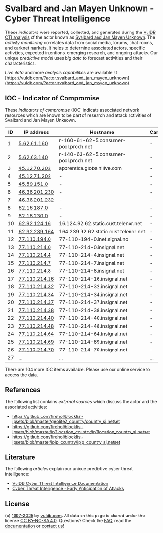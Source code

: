 # Svalbard and Jan Mayen Unknown - Cyber Threat Intelligence

These _indicators_ were reported, collected, and generated during the [VulDB CTI analysis](https://vuldb.com/?kb.cti) of the actor known as [Svalbard and Jan Mayen Unknown](https://vuldb.com/?actor.svalbard_and_jan_mayen_unknown). The _activity monitoring_ correlates data from social media, forums, chat rooms, and darknet markets. It helps to determine associated actors, specific activities, expected intentions, emerging research, and ongoing attacks. Our unique _predictive model_ uses _big data_ to forecast activities and their characteristics.

_Live data_ and more _analysis capabilities_ are available at [https://vuldb.com/?actor.svalbard_and_jan_mayen_unknown](https://vuldb.com/?actor.svalbard_and_jan_mayen_unknown)

## IOC - Indicator of Compromise

These _indicators of compromise_ (IOC) indicate associated network resources which are known to be part of research and attack activities of Svalbard and Jan Mayen Unknown.

ID | IP address | Hostname | Campaign | Confidence
-- | ---------- | -------- | -------- | ----------
1 | [5.62.61.160](https://vuldb.com/?ip.5.62.61.160) | r-160-61-62-5.consumer-pool.prcdn.net | - | High
2 | [5.62.63.140](https://vuldb.com/?ip.5.62.63.140) | r-140-63-62-5.consumer-pool.prcdn.net | - | High
3 | [45.12.70.202](https://vuldb.com/?ip.45.12.70.202) | apprentice.globalhilive.com | - | High
4 | [45.12.71.202](https://vuldb.com/?ip.45.12.71.202) | - | - | High
5 | [45.59.151.0](https://vuldb.com/?ip.45.59.151.0) | - | - | High
6 | [46.36.201.230](https://vuldb.com/?ip.46.36.201.230) | - | - | High
7 | [46.36.201.232](https://vuldb.com/?ip.46.36.201.232) | - | - | High
8 | [62.16.187.0](https://vuldb.com/?ip.62.16.187.0) | - | - | High
9 | [62.16.230.0](https://vuldb.com/?ip.62.16.230.0) | - | - | High
10 | [62.92.124.16](https://vuldb.com/?ip.62.92.124.16) | 16.124.92.62.static.cust.telenor.net | - | High
11 | [62.92.239.164](https://vuldb.com/?ip.62.92.239.164) | 164.239.92.62.static.cust.telenor.net | - | High
12 | [77.110.194.0](https://vuldb.com/?ip.77.110.194.0) | 77-110-194-0.inet.signal.no | - | High
13 | [77.110.214.0](https://vuldb.com/?ip.77.110.214.0) | 77-110-214-0.insignal.net | - | High
14 | [77.110.214.4](https://vuldb.com/?ip.77.110.214.4) | 77-110-214-4.insignal.net | - | High
15 | [77.110.214.7](https://vuldb.com/?ip.77.110.214.7) | 77-110-214-7.insignal.net | - | High
16 | [77.110.214.8](https://vuldb.com/?ip.77.110.214.8) | 77-110-214-8.insignal.net | - | High
17 | [77.110.214.16](https://vuldb.com/?ip.77.110.214.16) | 77-110-214-16.insignal.net | - | High
18 | [77.110.214.32](https://vuldb.com/?ip.77.110.214.32) | 77-110-214-32.insignal.net | - | High
19 | [77.110.214.34](https://vuldb.com/?ip.77.110.214.34) | 77-110-214-34.insignal.net | - | High
20 | [77.110.214.37](https://vuldb.com/?ip.77.110.214.37) | 77-110-214-37.insignal.net | - | High
21 | [77.110.214.38](https://vuldb.com/?ip.77.110.214.38) | 77-110-214-38.insignal.net | - | High
22 | [77.110.214.40](https://vuldb.com/?ip.77.110.214.40) | 77-110-214-40.insignal.net | - | High
23 | [77.110.214.48](https://vuldb.com/?ip.77.110.214.48) | 77-110-214-48.insignal.net | - | High
24 | [77.110.214.64](https://vuldb.com/?ip.77.110.214.64) | 77-110-214-64.insignal.net | - | High
25 | [77.110.214.69](https://vuldb.com/?ip.77.110.214.69) | 77-110-214-69.insignal.net | - | High
26 | [77.110.214.70](https://vuldb.com/?ip.77.110.214.70) | 77-110-214-70.insignal.net | - | High
27 | ... | ... | ... | ...

There are 104 more IOC items available. Please use our online service to access the data.

## References

The following list contains _external sources_ which discuss the actor and the associated activities:

* https://github.com/firehol/blocklist-ipsets/blob/master/geolite2_country/country_sj.netset
* https://github.com/firehol/blocklist-ipsets/blob/master/ip2location_country/ip2location_country_sj.netset
* https://github.com/firehol/blocklist-ipsets/blob/master/ipip_country/ipip_country_sj.netset

## Literature

The following _articles_ explain our unique predictive cyber threat intelligence:

* [VulDB Cyber Threat Intelligence Documentation](https://vuldb.com/?kb.cti)
* [Cyber Threat Intelligence - Early Anticipation of Attacks](https://www.scip.ch/en/?labs.20201022)

## License

(c) [1997-2025](https://vuldb.com/?kb.changelog) by [vuldb.com](https://vuldb.com/?kb.about). All data on this page is shared under the license [CC BY-NC-SA 4.0](https://creativecommons.org/licenses/by-nc-sa/4.0/). Questions? Check the [FAQ](https://vuldb.com/?kb.faq), read the [documentation](https://vuldb.com/?kb) or [contact us](https://vuldb.com/?contact)!

